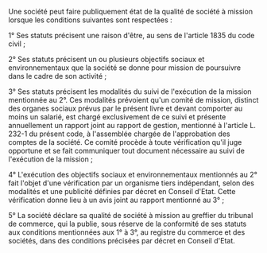 Une société peut faire publiquement état de la qualité de société à mission lorsque les conditions suivantes sont respectées :   

  
1° Ses statuts précisent une raison d'être, au sens de l'article 1835 du code civil ;   

  
2° Ses statuts précisent un ou plusieurs objectifs sociaux et environnementaux que la société se donne pour mission de poursuivre dans le cadre de son activité ;   

  
3° Ses statuts précisent les modalités du suivi de l'exécution de la mission mentionnée au 2°. Ces modalités prévoient qu'un comité de mission, distinct des organes sociaux prévus par le présent livre et devant comporter au moins un salarié, est chargé exclusivement de ce suivi et présente annuellement un rapport joint au rapport de gestion, mentionné à l'article L. 232-1 du présent code, à l'assemblée chargée de l'approbation des comptes de la société. Ce comité procède à toute vérification qu'il juge opportune et se fait communiquer tout document nécessaire au suivi de l'exécution de la mission ;   

  
4° L'exécution des objectifs sociaux et environnementaux mentionnés au 2° fait l'objet d'une vérification par un organisme tiers indépendant, selon des modalités et une publicité définies par décret en Conseil d'Etat. Cette vérification donne lieu à un avis joint au rapport mentionné au 3° ;   

  
5° La société déclare sa qualité de société à mission au greffier du tribunal de commerce, qui la publie, sous réserve de la conformité de ses statuts aux conditions mentionnées aux 1° à 3°, au registre du commerce et des sociétés, dans des conditions précisées par décret en Conseil d'Etat.

